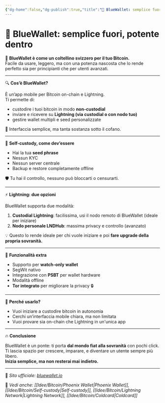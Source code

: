 ```yaml
---
{"dg-home":false,"dg-publish":true,"title":"🔵 BlueWallet: semplice fuori, potente dentro","tags":["Bitcoin","Wallet","Mobile","Custody","Privacy","Lightning"],"date":"2025-07-09","permalink":"/idee/bitcoin/blue-wallet/","dgPassFrontmatter":true}
---
```



# 🔵 BlueWallet: semplice fuori, potente dentro

📱 **BlueWallet è come un coltellino svizzero per il tuo Bitcoin.**  
Facile da usare, leggero, ma con una potenza nascosta che lo rende perfetto sia per principianti che per utenti avanzati.

---

🔍 **Cos’è BlueWallet?**

È un’app mobile per Bitcoin on-chain e Lightning.  
Ti permette di:
- custodire i tuoi bitcoin in modo **non-custodial**
- inviare e ricevere su **Lightning (via custodial o con nodo tuo)**
- gestire wallet multipli e seed personalizzate

🎨 Interfaccia semplice, ma tanta sostanza sotto il cofano.

---

🔐 **Self-custody, come dev’essere**

- Hai la tua **seed phrase**
- Nessun KYC
- Nessun server centrale
- Backup e restore completamente offline

🛡️ Tu hai il controllo, nessuno può bloccarti o censurarti.

---

⚡ **Lightning: due opzioni**

BlueWallet supporta due modalità:
1. **Custodial Lightning**: facilissima, usi il nodo remoto di BlueWallet (ideale per iniziare)  
2. **Nodo personale LNDHub**: massima privacy e controllo (avanzato)

💡 Questo lo rende ideale per chi vuole iniziare e poi **fare upgrade della propria sovranità.**

---

🧠 **Funzionalità extra**

- Supporto per **watch-only wallet**
- SegWit nativo  
- Integrazione con **PSBT** per wallet hardware  
- Modalità offline  
- **Tor integrato** per migliorare la privacy 🔒

---

🎯 **Perché usarlo?**

- Vuoi iniziare a custodire bitcoin in autonomia  
- Cerchi un’interfaccia mobile chiara, ma non limitata  
- Vuoi provare sia on-chain che Lightning in un'unica app

---

🔥 **Conclusione**

BlueWallet è un ponte: ti porta **dal mondo fiat alla sovranità** con pochi click.  
Ti lascia spazio per crescere, imparare, e diventare un utente sempre più libero.  
**Inizia semplice, ma non resterai mai indietro.**

---

🔗 _Sito ufficiale: [bluewallet.io](https://bluewallet.io)_

📎 _Vedi anche: [[Idee/Bitcoin/Phoenix Wallet\|Phoenix Wallet]], [[Idee/Bitcoin/Self-custody\|Self-custody]], [[Idee/Bitcoin/Lightning Network\|Lightning Network]], [[Idee/Bitcoin/Coldcard\|Coldcard]]_